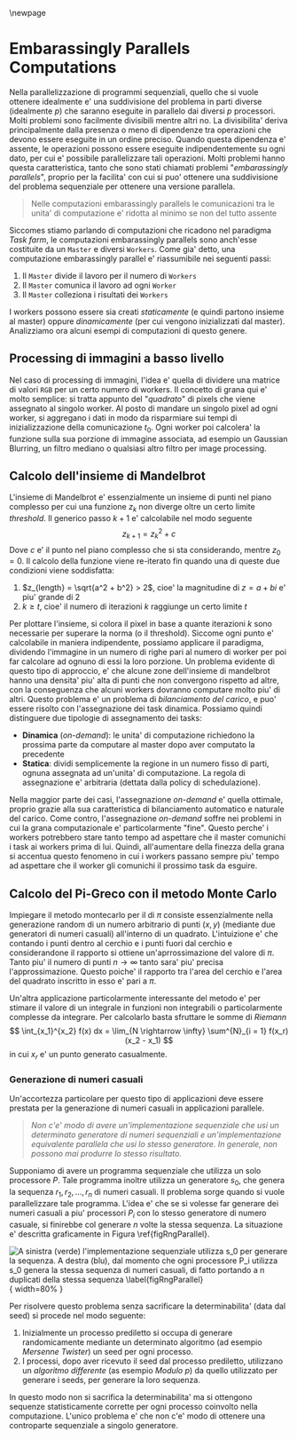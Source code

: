 \newpage
# Embarassingly Parallels Computations
Nella parallelizzazione di programmi sequenziali, quello che si vuole ottenere
idealmente e' una suddivisione del problema in parti diverse (idealmente $p$)
che saranno eseguite in parallelo dai diversi $p$ processori. Molti problemi
sono facilmente divisibili mentre altri no. La divisibilita' deriva
principalmente dalla presenza o meno di dipendenze tra operazioni che devono
essere eseguite in un ordine preciso. Quando questa dipendenza e' assente, le
operazioni possono essere eseguite indipendentemente su ogni dato, per cui e'
possibile parallelizzare tali operazioni. Molti problemi hanno questa
caratteristica, tanto che sono stati chiamati problemi "*embarassingly
parallels*", proprio per la facilita' con cui si puo' ottenere una suddivisione
del problema sequenziale per ottenere una versione parallela.

> Nelle computazioni embarassingly parallels le comunicazioni tra le unita' di
computazione e' ridotta al minimo se non del tutto assente

Siccomes stiamo parlando di computazioni che ricadono nel paradigma *Task farm*,
le computazioni embarassingly parallels sono anch'esse costituite da un
`Master` e diversi `Workers`.
Come gia' detto, una computazione embarassingly parallel e' riassumibile nei
seguenti passi:

1. Il `Master` divide il lavoro per il numero di `Workers`
2. Il `Master` comunica il lavoro ad ogni `Worker`
3. Il `Master` colleziona i risultati dei `Workers`

I workers possono essere sia creati *staticamente* (e quindi partono insieme al
master) oppure *dinamicamente* (per cui vengono inizializzati dal master).
Analizziamo ora alcuni esempi di computazioni di questo genere.

## Processing di immagini a basso livello
Nel caso di processing di immagini, l'idea e' quella di dividere una matrice di
valori `RGB` per un certo numero di workers. Il concetto di grana qui e' molto
semplice: si tratta appunto del "*quadrato*" di pixels che viene assegnato al
singolo worker. Al posto di mandare un singolo pixel ad ogni worker, si
aggregano i dati in modo da risparmiare sui tempi di inizializzazione della
comunicazione $t_0$.
Ogni worker poi calcolera' la funzione sulla sua porzione di immagine associata,
ad esempio un Gaussian Blurring, un filtro mediano o qualsiasi altro filtro per
image processing.

## Calcolo dell'insieme di Mandelbrot
L'insieme di Mandelbrot e' essenzialmente un insieme di punti nel piano
complesso per cui una funzione $z_k$ non diverge oltre un certo limite
*threshold*. Il generico passo $k+1$ e' calcolabile nel modo seguente  
$$
z_{k + 1} = z_k^2 + c
$$
Dove $c$ e' il punto nel piano complesso che si sta considerando, mentre $z_0 =
0$.
Il calcolo della funzione viene re-iterato fin quando una di queste due
condizioni viene soddisfatta:

1. $z_{length} = \sqrt{a^2 + b^2} > 2$, cioe' la magnitudine di $z = a + bi$ e'
   piu' grande di 2
2. $k \geq t$, cioe' il numero di iterazioni $k$ raggiunge un certo limite $t$

Per plottare l'insieme, si colora il pixel in base a quante iterazioni $k$ sono
necessarie per superare la norma (o il threshold).
Siccome ogni punto e' calcolabile in maniera indipendente, possiamo applicare il
paradigma, dividendo l'immagine in un numero di righe pari al numero di worker
per poi far calcolare ad ognuno di essi la loro porzione. 
Un problema evidente di questo tipo di approccio, e' che alcune zone
dell'insieme di mandelbrot hanno una densita' piu' alta di punti che non
convergono rispetto ad altre, con la conseguenza che alcuni workers dovranno
computare molto piu' di altri. Questo problema e' un problema di *bilanciamento
del carico*, e puo' essere risolto con l'assegnazione dei task dinamica.
Possiamo quindi distinguere due tipologie di assegnamento dei tasks:

* **Dinamica** (*on-demand*): le unita' di computazione richiedono la prossima
  parte da computare al master dopo aver computato la precedente
* **Statica**: dividi semplicemente la regione in un numero fisso di parti,
  ognuna assegnata ad un'unita' di computazione. La regola di assegnazione e'
  arbitraria (dettata dalla policy di schedulazione).

Nella maggior parte dei casi, l'assegnazione *on-demand* e' quella ottimale,
proprio grazie alla sua caratteristica di bilanciamento automatico e naturale
del carico. Come contro, l'assegnazione *on-demand* soffre nei problemi in cui
la grana computazionale e' particolarmente "fine". Questo perche' i workers
potrebbero stare tanto tempo ad aspettare che il master comunichi i task ai
workers prima di lui. Quindi, all'aumentare della finezza della grana si
accentua questo fenomeno in cui i workers passano sempre piu' tempo ad aspettare
che il worker gli comunichi il prossimo task da esguire.
  
## Calcolo del Pi-Greco con il metodo Monte Carlo
Impiegare il metodo montecarlo per il di $\pi$ consiste essenzialmente nella
generazione random di un numero arbitrario di punti $(x, y)$ (mediante due
generatori di numeri casuali) all'interno di un quadrato. L'intuizione e' che
contando i punti dentro al cerchio e i punti fuori dal cerchio e considerandone
il rapporto si ottiene un'aprrossimazione del valore di $\pi$.
Tanto piu' il numero di punti $n \rightarrow \infty$ tanto sara' piu' precisa
l'approssimazione. Questo poiche' il rapporto tra l'area del cerchio e l'area
del quadrato inscritto in esso e' pari a $\pi$.

Un'altra applicazione particolarmente interessante del metodo e' per stimare il
valore di un integrale in funzioni non integrabili o particolarmente complesse
da integrare. Per calcolarlo basta sfruttare le somme di *Riemann*
$$
\int_{x_1}^{x_2} f(x) dx = \lim_{N \rightarrow \infty} \sum^{N}_{i = 1}
f(x_r)(x_2 - x_1)
$$
in cui $x_r$ e' un punto generato casualmente.

### Generazione di numeri casuali
Un'accortezza particolare per questo tipo di applicazioni deve essere prestata
per la generazione di numeri casuali in applicazioni parallele. 

> *Non c'e' modo di avere un'implementazione sequenziale che usi un determinato
generatore di numeri sequenziali e un'implementazione equivalente parallela che
usi lo stesso generatore. In generale, non possono mai produrre lo stesso
risultato.*

Supponiamo di avere un programma sequenziale che utilizza un solo processore
$P$. Tale programma inoltre utilizza un generatore $s_0$, che genera la sequenza
$r_1, r_2, \dots, r_n$ di numeri casuali. Il problema sorge quando si vuole
parallelizzare tale programma. L'idea e' che se si volesse far generare dei
numeri casuali a piu' processori $P_i$ con lo stesso generatore di numero
casuale, si finirebbe col generare $n$ volte la stessa sequenza. La situazione e'
descritta graficamente in Figura \ref{figRngParallel}.

![A sinistra (verde) l'implementazione sequenziale utilizza $s_0$ per generare
la sequenza. A destra (blu), dal momento che ogni processore $P_i$ utilizza
$s_0$ genera la stessa sequenza di numeri casuali, di fatto portando a $n$
duplicati della stessa sequenza  \label{figRngParallel}](img/5.1_rngs.png){
width=80% }

Per risolvere questo problema senza sacrificare la determinabilita' (data dal
seed) si procede nel modo seguente:

1. Inizialmente un processo prediletto si occupa di generare randomicamente
   mediante un determinato algoritmo (ad esempio *Mersenne Twister*) un seed per
   ogni processo.
2. I processi, dopo aver ricevuto il seed dal processo prediletto, utilizzano un
   *algoritmo differente* (as esempio *Modulo $p$*) da quello utilizzato per
   generare i seeds, per generare la loro sequenza.
 
In questo modo non si sacrifica la determinabilita' ma si ottengono sequenze
statisticamente corrette per ogni processo coinvolto nella computazione. L'unico
problema e' che non c'e' modo di ottenere una controparte sequenziale a singolo
generatore.
